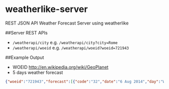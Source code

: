 weatherlike-server
==================

REST JSON API Weather Forecast Server using weatherlike

##Server REST APIs
- `/weatherapi/city` e.g. `/weatherapi/city?city=Rome`
- `/weatherapi/woeid` e.g. `/weatherapi/woeid?woeid=721943`

##Example Output
- WOEID http://en.wikipedia.org/wiki/GeoPlanet
- 5 days weather forecast
```json
{"woeid":"721943","forecast":[{"code":"32","date":"6 Aug 2014","day":"Wed","high":"87","low":"67","text":"Sunny"},{"code":"32","date":"7 Aug 2014","day":"Thu","high":"90","low":"68","text":"Sunny"},{"code":"32","date":"8 Aug 2014","day":"Fri","high":"88","low":"69","text":"Sunny"},{"code":"32","date":"9 Aug 2014","day":"Sat","high":"87","low":"68","text":"Sunny"},{"code":"34","date":"10 Aug 2014","day":"Sun","high":"89","low":"69","text":"Mostly Sunny"}]}
```
